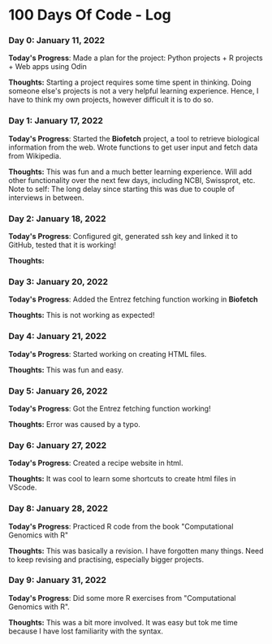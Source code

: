 # 100 Days Of Code - Log

### Day 0: January 11, 2022 

**Today's Progress**: Made a plan for the project: Python projects + R projects + Web apps using Odin

**Thoughts:** Starting a project requires some time spent in thinking. Doing someone else's projects is not a very helpful learning experience. Hence, I have to think my own projects, however difficult it is to do so.

### Day 1: January 17, 2022

**Today's Progress**: Started the **Biofetch** project, a tool to retrieve biological information from the web. Wrote functions to get user input and fetch data from Wikipedia. 

**Thoughts:** This was fun and a much better learning experience. Will add other functionality over the next few days, including NCBI, Swissprot, etc. Note to self: The long delay since starting this was due to couple of interviews in between.

### Day 2: January 18, 2022

**Today's Progress**: Configured git, generated ssh key and linked it to GitHub, tested that it is working!

**Thoughts:** 


### Day 3: January 20, 2022

**Today's Progress**: Added the Entrez fetching function working in **Biofetch**

**Thoughts:** This is not working as expected!


### Day 4: January 21, 2022

**Today's Progress**: Started working on creating HTML files.

**Thoughts:** This was fun and easy.


### Day 5: January 26, 2022

**Today's Progress**: Got the Entrez fetching function working!

**Thoughts:** Error was caused by a typo.

### Day 6: January 27, 2022

**Today's Progress**: Created a recipe website in html.

**Thoughts:** It was cool to learn some shortcuts to create html files in VScode.

### Day 8: January 28, 2022

**Today's Progress**: Practiced R code from the book "Computational Genomics with R"

**Thoughts:** This was basically a revision. I have forgotten many things. Need to keep revising and practising, especially bigger projects.

### Day 9: January 31, 2022

**Today's Progress**: Did some more R exercises from "Computational Genomics with R".

**Thoughts:** This was a bit more involved. It was easy but tok me time because I have lost familiarity with the syntax.


